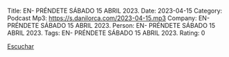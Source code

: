 Title: EN- PRÉNDETE SÁBADO 15 ABRIL 2023.
Date: 2023-04-15
Category: Podcast
Mp3: https://s.danilorca.com/2023-04-15.mp3
Company: EN- PRÉNDETE SÁBADO 15 ABRIL 2023.
Person: EN- PRÉNDETE SÁBADO 15 ABRIL 2023.
Tags: EN- PRÉNDETE SÁBADO 15 ABRIL 2023.
Rating: 0

<a href="https://s.danilorca.com/2023-04-15.mp3" type="audio/mpeg">
Escuchar
</a>
